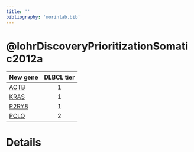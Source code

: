 ```yaml
---
title: ''
bibliography: 'morinlab.bib'
---
```


# @lohrDiscoveryPrioritizationSomatic2012a
|New gene|DLBCL tier|
|:-|:-:|
|[ACTB](ACTB)|1 |
|[KRAS](KRAS)|1 |
|[P2RY8](P2RY8)|1 |
|[PCLO](PCLO)|2 |

# Details


